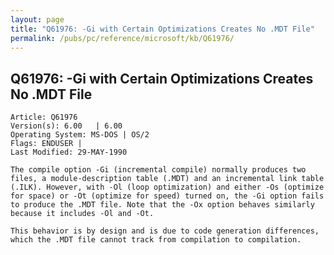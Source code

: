 ```yaml
---
layout: page
title: "Q61976: -Gi with Certain Optimizations Creates No .MDT File"
permalink: /pubs/pc/reference/microsoft/kb/Q61976/
---
```


## Q61976: -Gi with Certain Optimizations Creates No .MDT File

	Article: Q61976
	Version(s): 6.00   | 6.00
	Operating System: MS-DOS | OS/2
	Flags: ENDUSER |
	Last Modified: 29-MAY-1990
	
	The compile option -Gi (incremental compile) normally produces two
	files, a module-description table (.MDT) and an incremental link table
	(.ILK). However, with -Ol (loop optimization) and either -Os (optimize
	for space) or -Ot (optimize for speed) turned on, the -Gi option fails
	to produce the .MDT file. Note that the -Ox option behaves similarly
	because it includes -Ol and -Ot.
	
	This behavior is by design and is due to code generation differences,
	which the .MDT file cannot track from compilation to compilation.
